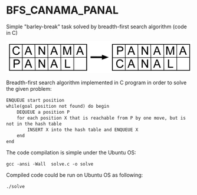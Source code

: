# BFS_CANAMA_PANAL
Simple "barley-break" task solved by breadth-first search algorithm (code in C)

![Alt text](PC_pzl.png?raw=true "Figure 1. Panama -> Canal barley-break")

Breadth-first search algorithm implemented in C program in order to solve the given problem:

```
ENQUEUE start position
while(goal position not found) do begin
    DEQUEUE a position P
    for each position X that is reachable from P by one move, but is not in the hash table
        INSERT X into the hash table and ENQUEUE X
    end
end
```

The code compilation is simple under the Ubuntu OS:
```
gcc -ansi -Wall  solve.c -o solve
```
Compiled code could be run on Ubuntu OS as following:
```
./solve
```
